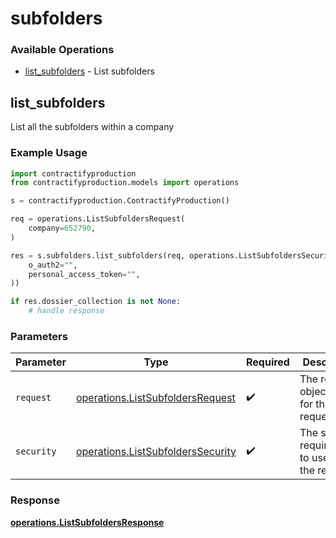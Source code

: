 # subfolders

### Available Operations

* [list_subfolders](#list_subfolders) - List subfolders

## list_subfolders

List all the subfolders within a company

### Example Usage

```python
import contractifyproduction
from contractifyproduction.models import operations

s = contractifyproduction.ContractifyProduction()

req = operations.ListSubfoldersRequest(
    company=652790,
)

res = s.subfolders.list_subfolders(req, operations.ListSubfoldersSecurity(
    o_auth2="",
    personal_access_token="",
))

if res.dossier_collection is not None:
    # handle response
```

### Parameters

| Parameter                                                                              | Type                                                                                   | Required                                                                               | Description                                                                            |
| -------------------------------------------------------------------------------------- | -------------------------------------------------------------------------------------- | -------------------------------------------------------------------------------------- | -------------------------------------------------------------------------------------- |
| `request`                                                                              | [operations.ListSubfoldersRequest](../../models/operations/listsubfoldersrequest.md)   | :heavy_check_mark:                                                                     | The request object to use for the request.                                             |
| `security`                                                                             | [operations.ListSubfoldersSecurity](../../models/operations/listsubfolderssecurity.md) | :heavy_check_mark:                                                                     | The security requirements to use for the request.                                      |


### Response

**[operations.ListSubfoldersResponse](../../models/operations/listsubfoldersresponse.md)**

